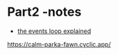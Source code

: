 # Part2 -notes

- [the events loop explained](https://learning.edx.org/course/course-v1:Microsoft+DEV234x+2T2018/block-v1:Microsoft+DEV234x+2T2018+type@sequential+block@1461631d15d24c4d9236d521212456b2/block-v1:Microsoft+DEV234x+2T2018+type@vertical+block@812edbe650c347769a9f7b15d319119b)

https://calm-parka-fawn.cyclic.app/
